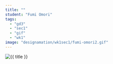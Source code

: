 ```yaml
---
title: ""
student: "Fumi Omori"
tags:
  - "gd3"
  - "sec1"
  - "gif"
  - "wk1"
image: "designamation/wk1sec1/fumi-omori2.gif"
---
```


<img src="{{urls.media}}/{{ image }}" alt="{{ title }}"/>

